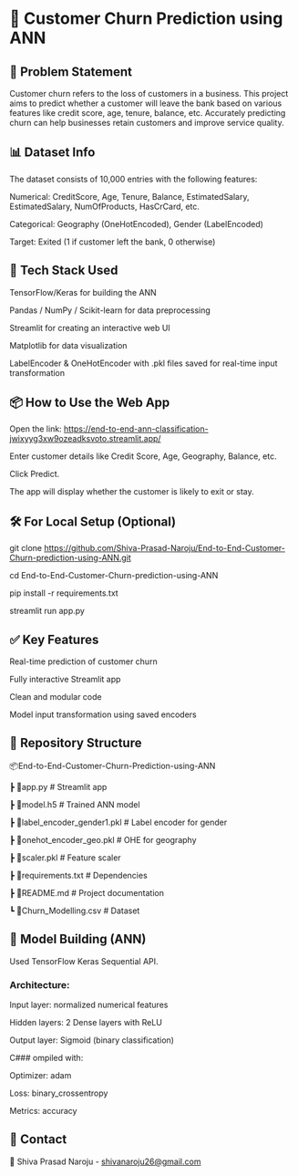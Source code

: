 # 🧠 Customer Churn Prediction using ANN

## 📌 Problem Statement
Customer churn refers to the loss of customers in a business. This project aims to predict whether a customer will leave the bank based on various features like credit score, age, tenure, balance, etc. Accurately predicting churn can help businesses retain customers and improve service quality.

## 📊 Dataset Info
The dataset consists of 10,000 entries with the following features:

Numerical: CreditScore, Age, Tenure, Balance, EstimatedSalary, EstimatedSalary, NumOfProducts, HasCrCard,  etc.

Categorical: Geography (OneHotEncoded), Gender (LabelEncoded)

Target: Exited (1 if customer left the bank, 0 otherwise)

## 🔧 Tech Stack Used
TensorFlow/Keras for building the ANN

Pandas / NumPy / Scikit-learn for data preprocessing

Streamlit for creating an interactive web UI

Matplotlib for data visualization

LabelEncoder & OneHotEncoder with .pkl files saved for real-time input transformation

## 📦 How to Use the Web App
Open the link: https://end-to-end-ann-classification-jwixyyg3xw9ozeadksvoto.streamlit.app/

Enter customer details like Credit Score, Age, Geography, Balance, etc.

Click Predict.

The app will display whether the customer is likely to exit or stay.

## 🛠 For Local Setup (Optional)

git clone https://github.com/Shiva-Prasad-Naroju/End-to-End-Customer-Churn-prediction-using-ANN.git

cd End-to-End-Customer-Churn-prediction-using-ANN

pip install -r requirements.txt

streamlit run app.py

## ✅ Key Features
Real-time prediction of customer churn

Fully interactive Streamlit app

Clean and modular code

Model input transformation using saved encoders

## 📁 Repository Structure

📦End-to-End-Customer-Churn-Prediction-using-ANN

 ┣ 📜app.py                     # Streamlit app
 
 ┣ 📜model.h5                   # Trained ANN model
 
 ┣ 📜label_encoder_gender1.pkl  # Label encoder for gender
 
 ┣ 📜onehot_encoder_geo.pkl     # OHE for geography
 
 ┣ 📜scaler.pkl                 # Feature scaler
 
 ┣ 📜requirements.txt           # Dependencies
 
 ┣ 📜README.md                  # Project documentation
 
 ┗ 📜Churn_Modelling.csv        # Dataset


## 🧪 Model Building (ANN)
Used TensorFlow Keras Sequential API.

### Architecture:

Input layer: normalized numerical features

Hidden layers: 2 Dense layers with ReLU

Output layer: Sigmoid (binary classification)

C### ompiled with:

Optimizer: adam

Loss: binary_crossentropy

Metrics: accuracy

## 📩 Contact
📧 Shiva Prasad Naroju - shivanaroju26@gmail.com
